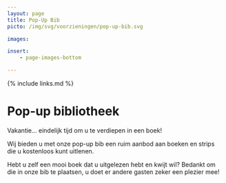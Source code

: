 ```yaml
---
layout: page
title: Pop-Up Bib
picto: /img/svg/voorzieningen/pop-up-bib.svg

images:

insert:
    - page-images-bottom

---
```

{% include links.md %}

# Pop-up bibliotheek

Vakantie... eindelijk tijd om u te verdiepen in een boek! 

Wij bieden u met onze pop-up bib een ruim aanbod aan boeken en strips die u kostenloos kunt uitlenen.

Hebt u zelf een mooi boek dat u uitgelezen hebt en kwijt wil? Bedankt om die in onze bib te plaatsen, u doet er andere gasten zeker een plezier mee!

